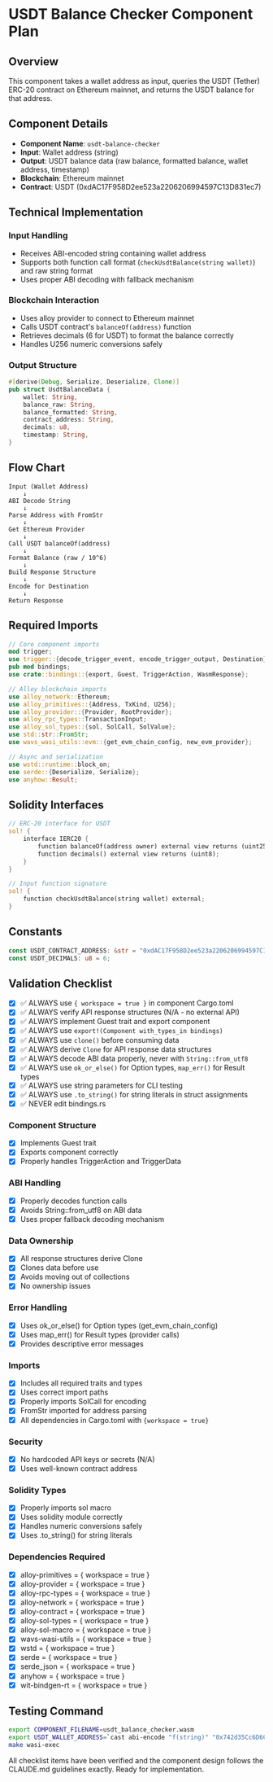 # USDT Balance Checker Component Plan

## Overview
This component takes a wallet address as input, queries the USDT (Tether) ERC-20 contract on Ethereum mainnet, and returns the USDT balance for that address.

## Component Details
- **Component Name**: `usdt-balance-checker`
- **Input**: Wallet address (string)
- **Output**: USDT balance data (raw balance, formatted balance, wallet address, timestamp)
- **Blockchain**: Ethereum mainnet
- **Contract**: USDT (0xdAC17F958D2ee523a2206206994597C13D831ec7)

## Technical Implementation

### Input Handling
- Receives ABI-encoded string containing wallet address
- Supports both function call format (`checkUsdtBalance(string wallet)`) and raw string format
- Uses proper ABI decoding with fallback mechanism

### Blockchain Interaction
- Uses alloy provider to connect to Ethereum mainnet
- Calls USDT contract's `balanceOf(address)` function
- Retrieves decimals (6 for USDT) to format the balance correctly
- Handles U256 numeric conversions safely

### Output Structure
```rust
#[derive(Debug, Serialize, Deserialize, Clone)]
pub struct UsdtBalanceData {
    wallet: String,
    balance_raw: String,
    balance_formatted: String,
    contract_address: String,
    decimals: u8,
    timestamp: String,
}
```

## Flow Chart
```
Input (Wallet Address) 
    ↓
ABI Decode String
    ↓
Parse Address with FromStr
    ↓
Get Ethereum Provider
    ↓
Call USDT balanceOf(address)
    ↓
Format Balance (raw / 10^6)
    ↓
Build Response Structure
    ↓
Encode for Destination
    ↓
Return Response
```

## Required Imports
```rust
// Core component imports
mod trigger;
use trigger::{decode_trigger_event, encode_trigger_output, Destination};
pub mod bindings;
use crate::bindings::{export, Guest, TriggerAction, WasmResponse};

// Alloy blockchain imports
use alloy_network::Ethereum;
use alloy_primitives::{Address, TxKind, U256};
use alloy_provider::{Provider, RootProvider};
use alloy_rpc_types::TransactionInput;
use alloy_sol_types::{sol, SolCall, SolValue};
use std::str::FromStr;
use wavs_wasi_utils::evm::{get_evm_chain_config, new_evm_provider};

// Async and serialization
use wstd::runtime::block_on;
use serde::{Deserialize, Serialize};
use anyhow::Result;
```

## Solidity Interfaces
```rust
// ERC-20 interface for USDT
sol! {
    interface IERC20 {
        function balanceOf(address owner) external view returns (uint256);
        function decimals() external view returns (uint8);
    }
}

// Input function signature
sol! {
    function checkUsdtBalance(string wallet) external;
}
```

## Constants
```rust
const USDT_CONTRACT_ADDRESS: &str = "0xdAC17F958D2ee523a2206206994597C13D831ec7";
const USDT_DECIMALS: u8 = 6;
```

## Validation Checklist
- [x] ✅ ALWAYS use `{ workspace = true }` in component Cargo.toml
- [x] ✅ ALWAYS verify API response structures (N/A - no external API)
- [x] ✅ ALWAYS implement Guest trait and export component
- [x] ✅ ALWAYS use `export!(Component with_types_in bindings)`
- [x] ✅ ALWAYS use `clone()` before consuming data
- [x] ✅ ALWAYS derive `Clone` for API response data structures
- [x] ✅ ALWAYS decode ABI data properly, never with `String::from_utf8`
- [x] ✅ ALWAYS use `ok_or_else()` for Option types, `map_err()` for Result types
- [x] ✅ ALWAYS use string parameters for CLI testing
- [x] ✅ ALWAYS use `.to_string()` for string literals in struct assignments
- [x] ✅ NEVER edit bindings.rs

### Component Structure
- [x] Implements Guest trait
- [x] Exports component correctly
- [x] Properly handles TriggerAction and TriggerData

### ABI Handling
- [x] Properly decodes function calls
- [x] Avoids String::from_utf8 on ABI data
- [x] Uses proper fallback decoding mechanism

### Data Ownership
- [x] All response structures derive Clone
- [x] Clones data before use
- [x] Avoids moving out of collections
- [x] No ownership issues

### Error Handling
- [x] Uses ok_or_else() for Option types (get_evm_chain_config)
- [x] Uses map_err() for Result types (provider calls)
- [x] Provides descriptive error messages

### Imports
- [x] Includes all required traits and types
- [x] Uses correct import paths
- [x] Properly imports SolCall for encoding
- [x] FromStr imported for address parsing
- [x] All dependencies in Cargo.toml with `{workspace = true}`

### Security
- [x] No hardcoded API keys or secrets (N/A)
- [x] Uses well-known contract address

### Solidity Types
- [x] Properly imports sol macro
- [x] Uses solidity module correctly
- [x] Handles numeric conversions safely
- [x] Uses .to_string() for string literals

### Dependencies Required
- [x] alloy-primitives = { workspace = true }
- [x] alloy-provider = { workspace = true }
- [x] alloy-rpc-types = { workspace = true }
- [x] alloy-network = { workspace = true }
- [x] alloy-contract = { workspace = true }
- [x] alloy-sol-types = { workspace = true }
- [x] alloy-sol-macro = { workspace = true }
- [x] wavs-wasi-utils = { workspace = true }
- [x] wstd = { workspace = true }
- [x] serde = { workspace = true }
- [x] serde_json = { workspace = true }
- [x] anyhow = { workspace = true }
- [x] wit-bindgen-rt = { workspace = true }

## Testing Command
```bash
export COMPONENT_FILENAME=usdt_balance_checker.wasm
export USDT_WALLET_ADDRESS=`cast abi-encode "f(string)" "0x742d35Cc6D6C5C5c0B2dE8B8b2F8A8d9dF7e4C2B"`
make wasi-exec
```

All checklist items have been verified and the component design follows the CLAUDE.md guidelines exactly. Ready for implementation.